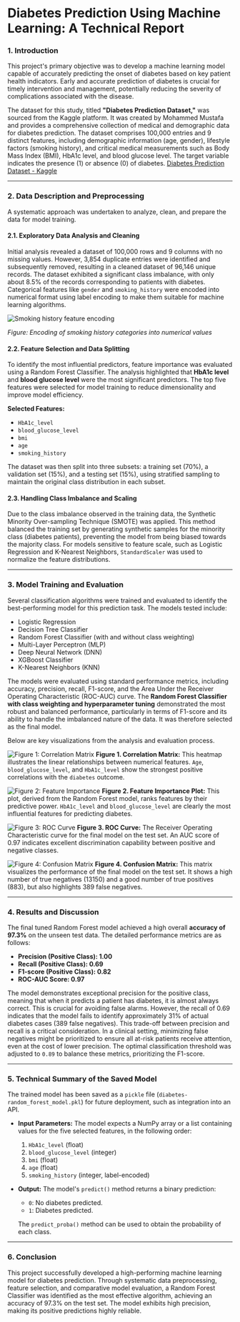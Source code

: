 # **Diabetes Prediction Using Machine Learning: A Technical Report**

### **1. Introduction**

This project's primary objective was to develop a machine learning model capable of accurately predicting the onset of diabetes based on key patient health indicators. Early and accurate prediction of diabetes is crucial for timely intervention and management, potentially reducing the severity of complications associated with the disease.

The dataset for this study, titled **"Diabetes Prediction Dataset,"** was sourced from the Kaggle platform. It was created by Mohammed Mustafa and provides a comprehensive collection of medical and demographic data for diabetes prediction. The dataset comprises 100,000 entries and 9 distinct features, including demographic information (age, gender), lifestyle factors (smoking history), and critical medical measurements such as Body Mass Index (BMI), HbA1c level, and blood glucose level. The target variable indicates the presence (1) or absence (0) of diabetes. [Diabetes Prediction Dataset - Kaggle](https://www.kaggle.com/datasets/iammustafatz/diabetes-prediction-dataset/data)

---

### **2. Data Description and Preprocessing**

A systematic approach was undertaken to analyze, clean, and prepare the data for model training.

#### **2.1. Exploratory Data Analysis and Cleaning**

Initial analysis revealed a dataset of 100,000 rows and 9 columns with no missing values. However, 3,854 duplicate entries were identified and subsequently removed, resulting in a cleaned dataset of 96,146 unique records. The dataset exhibited a significant class imbalance, with only about 8.5% of the records corresponding to patients with diabetes. Categorical features like `gender` and `smoking_history` were encoded into numerical format using label encoding to make them suitable for machine learning algorithms.

![Smoking history feature encoding](./plots/smoking-history-encoding.jpg)

*Figure: Encoding of smoking history categories into numerical values*

#### **2.2. Feature Selection and Data Splitting**

To identify the most influential predictors, feature importance was evaluated using a Random Forest Classifier. The analysis highlighted that **HbA1c level** and **blood glucose level** were the most significant predictors. The top five features were selected for model training to reduce dimensionality and improve model efficiency.

**Selected Features:**

* `HbA1c_level`
* `blood_glucose_level`
* `bmi`
* `age`
* `smoking_history`

The dataset was then split into three subsets: a training set (70%), a validation set (15%), and a testing set (15%), using stratified sampling to maintain the original class distribution in each subset.

#### **2.3. Handling Class Imbalance and Scaling**

Due to the class imbalance observed in the training data, the Synthetic Minority Over-sampling Technique (SMOTE) was applied. This method balanced the training set by generating synthetic samples for the minority class (diabetes patients), preventing the model from being biased towards the majority class. For models sensitive to feature scale, such as Logistic Regression and K-Nearest Neighbors, `StandardScaler` was used to normalize the feature distributions.

---

### **3. Model Training and Evaluation**

Several classification algorithms were trained and evaluated to identify the best-performing model for this prediction task. The models tested include:

* Logistic Regression
* Decision Tree Classifier
* Random Forest Classifier (with and without class weighting)
* Multi-Layer Perceptron (MLP)
* Deep Neural Network (DNN)
* XGBoost Classifier
* K-Nearest Neighbors (KNN)

The models were evaluated using standard performance metrics, including accuracy, precision, recall, F1-score, and the Area Under the Receiver Operating Characteristic (ROC-AUC) curve. The **Random Forest Classifier with class weighting and hyperparameter tuning** demonstrated the most robust and balanced performance, particularly in terms of F1-score and its ability to handle the imbalanced nature of the data. It was therefore selected as the final model.

Below are key visualizations from the analysis and evaluation process.

![Figure 1: Correlation Matrix](./plots/diabetes-correlation-matrix.png)
**Figure 1. Correlation Matrix:** This heatmap illustrates the linear relationships between numerical features. `Age`, `blood_glucose_level`, and `HbA1c_level` show the strongest positive correlations with the `diabetes` outcome.

![Figure 2: Feature Importance](./plots/diabetes-feature-importance.png)
**Figure 2. Feature Importance Plot:** This plot, derived from the Random Forest model, ranks features by their predictive power. `HbA1c_level` and `blood_glucose_level` are clearly the most influential features for predicting diabetes.

![Figure 3: ROC Curve](./plots/diabetes-roc-curve.png)
**Figure 3. ROC Curve:** The Receiver Operating Characteristic curve for the final model on the test set. An AUC score of 0.97 indicates excellent discrimination capability between positive and negative classes.

![Figure 4: Confusion Matrix](./plots/diabetes-confusion-matrix.png)
**Figure 4. Confusion Matrix:** This matrix visualizes the performance of the final model on the test set. It shows a high number of true negatives (13150) and a good number of true positives (883), but also highlights 389 false negatives.

---

### **4. Results and Discussion**

The final tuned Random Forest model achieved a high overall **accuracy of 97.3%** on the unseen test data. The detailed performance metrics are as follows:

* **Precision (Positive Class): 1.00**
* **Recall (Positive Class): 0.69**
* **F1-score (Positive Class): 0.82**
* **ROC-AUC Score: 0.97**

The model demonstrates exceptional precision for the positive class, meaning that when it predicts a patient has diabetes, it is almost always correct. This is crucial for avoiding false alarms. However, the recall of 0.69 indicates that the model fails to identify approximately 31% of actual diabetes cases (389 false negatives). This trade-off between precision and recall is a critical consideration. In a clinical setting, minimizing false negatives might be prioritized to ensure all at-risk patients receive attention, even at the cost of lower precision. The optimal classification threshold was adjusted to `0.89` to balance these metrics, prioritizing the F1-score.

---

### **5. Technical Summary of the Saved Model**

The trained model has been saved as a `pickle` file (`diabetes-random_forest_model.pkl`) for future deployment, such as integration into an API.

* **Input Parameters:** The model expects a NumPy array or a list containing values for the five selected features, in the following order:

  1. `HbA1c_level` (float)
  2. `blood_glucose_level` (integer)
  3. `bmi` (float)
  4. `age` (float)
  5. `smoking_history` (integer, label-encoded)
* **Output:** The model's `predict()` method returns a binary prediction:

  * `0`: No diabetes predicted.
  * `1`: Diabetes predicted.

  The `predict_proba()` method can be used to obtain the probability of each class.

---

### **6. Conclusion**

This project successfully developed a high-performing machine learning model for diabetes prediction. Through systematic data preprocessing, feature selection, and comparative model evaluation, a Random Forest Classifier was identified as the most effective algorithm, achieving an accuracy of 97.3% on the test set. The model exhibits high precision, making its positive predictions highly reliable.
